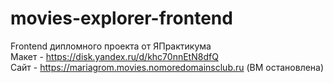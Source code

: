 # movies-explorer-frontend
Frontend дипломного проекта от ЯПрактикума  
Макет - https://disk.yandex.ru/d/khc70nnEtN8dfQ  
Сайт - https://mariagrom.movies.nomoredomainsclub.ru (ВМ остановлена)  